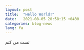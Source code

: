 ```yaml
---
layout: post
title:  "Hello World!"
date:   2021-08-05 20:58:15 +0430
categories: blog-news
lang: fa
---
```


تست می کنم
